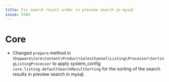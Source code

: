```yaml
---
title: Fix search result order in preview search in mysql
issue: 9384
---
```

# Core
* Changed `prepare` method in `Shopware\Core\Content\Product\SalesChannel\Listing\Processor\SortingListingProcessor` to apply system_config `core.listing.defaultSearchResultSorting` for the sorting of the search results in preview search in mysql.
